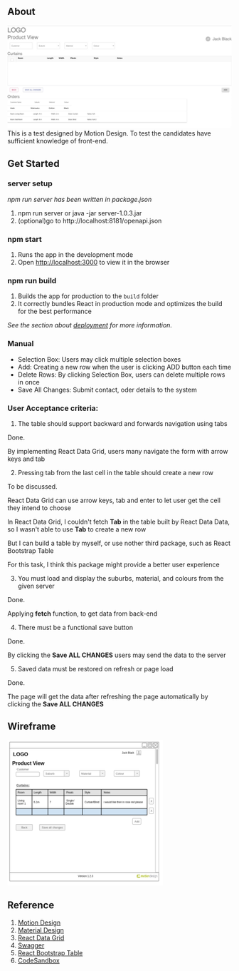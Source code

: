 ## About 
<img src="./pictures/example.png" width="800">
This is a test designed by Motion Design. To test the candidates have sufficient knowledge of front-end.

## Get Started

### server setup
*npm run server has been written in package.json*
1. npm run server or java -jar server-1.0.3.jar
2. (optional)go to http://localhost:8181/openapi.json

### npm start

1. Runs the app in the development mode
2. Open [http://localhost:3000](http://localhost:3000) to view it in the browser

### npm run build

1. Builds the app for production to the `build` folder
2. It correctly bundles React in production mode and optimizes the build for the best performance

*See the section about [deployment](https://facebook.github.io/create-react-app/docs/deployment) for more information.*

### Manual
- Selection Box: Users may click multiple selection boxes
- Add: Creating a new row when the user is clicking ADD button each time
- Delete Rows: By clicking Selection Box, users can delete multiple rows in once
- Save All Changes: Submit contact, oder details to the system

### User Acceptance criteria:
1. The table should support backward and forwards navigation using tabs

Done. 

By implementing React Data Grid, users many navigate the form with arrow keys and tab

2. Pressing tab from the last cell in the table should create a new row

To be discussed.

React Data Grid can use arrow keys, tab and enter to let user get the cell they intend to choose

In React Data Grid, I couldn't fetch **Tab** in the table built by React Data Data, so I wasn't able to use **Tab** to create a new row

But I can build a table by myself, or use nother third package, such as React Bootstrap Table

For this task, I think this package might provide a better user experience

3. You must load and display the suburbs, material, and colours from the given server

Done.

Applying **fetch** function, to  get data from back-end

4. There must be a functional save button

Done. 

By clicking the **Save ALL CHANGES** users may send the data to the server

5. Saved data must be restored on refresh or page load

Done. 

The page will get the data after refreshing the page automatically by clicking the **Save ALL CHANGES**

## Wireframe
<img src="./pictures/wireframe.png" width="350">

## Reference
1. [Motion Design](https://motiondesign.nz/)
2. [Material Design](https://material-ui.com/)
3. [React Data Grid](https://adazzle.github.io/react-data-grid/)
4. [Swagger](https://editor.swagger.io/)
5. [React Bootstrap Table](http://allenfang.github.io/react-bootstrap-table/index.html)
6. [CodeSandbox](https://codesandbox.io/)
